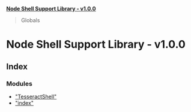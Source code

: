 **[Node Shell Support Library - v1.0.0](README.md)**

> Globals

# Node Shell Support Library - v1.0.0

## Index

### Modules

* ["TesseractShell"](modules/_tesseractshell_.md)
* ["index"](modules/_index_.md)
